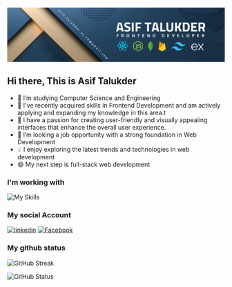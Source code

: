 ![My Banner](https://raw.githubusercontent.com/Talukder-Asif/Talukder-Asif/main/Assets/Banner.png)

## Hi there, This is Asif Talukder

- 🔭 I’m studying Computer Science and Engineering 
- 🌱 I've recently acquired skills in Frontend Development and am actively applying and expanding my knowledge in this area.t
- 🚀 I have a passion for creating user-friendly and visually appealing interfaces that enhance the overall user experience.
- 👯 I’m looking a job opportunity with a strong foundation in Web Development
- 💡 I enjoy exploring the latest trends and technologies in web development
- 😄 My next step is full-stack web development

### I'm working with
![My Skills](https://skillicons.dev/icons?i=js,html,css,express,firebase,nodejs,react,vercel,vite,tailwind,mongodb,)

### My social Account
[<img src='https://upload.wikimedia.org/wikipedia/commons/thumb/c/ca/LinkedIn_logo_initials.png/640px-LinkedIn_logo_initials.png' alt='linkedin' height='40'>](https://www.linkedin.com/in/aj-asif-talukder/) 
[<img src='https://upload.wikimedia.org/wikipedia/commons/thumb/c/cd/Facebook_logo_%28square%29.png/800px-Facebook_logo_%28square%29.png' alt='Facebook' height='40'>](https://www.facebook.com/profile.php?id=61552467179053) 





### My github status
![GitHub Streak](https://github-readme-streak-stats.herokuapp.com?user=Talukder-Asif&theme=transparent&hide_border=true)

![GitHub Status](http://github-profile-summary-cards.vercel.app/api/cards/profile-details?username=Talukder-Asif&theme=github)

